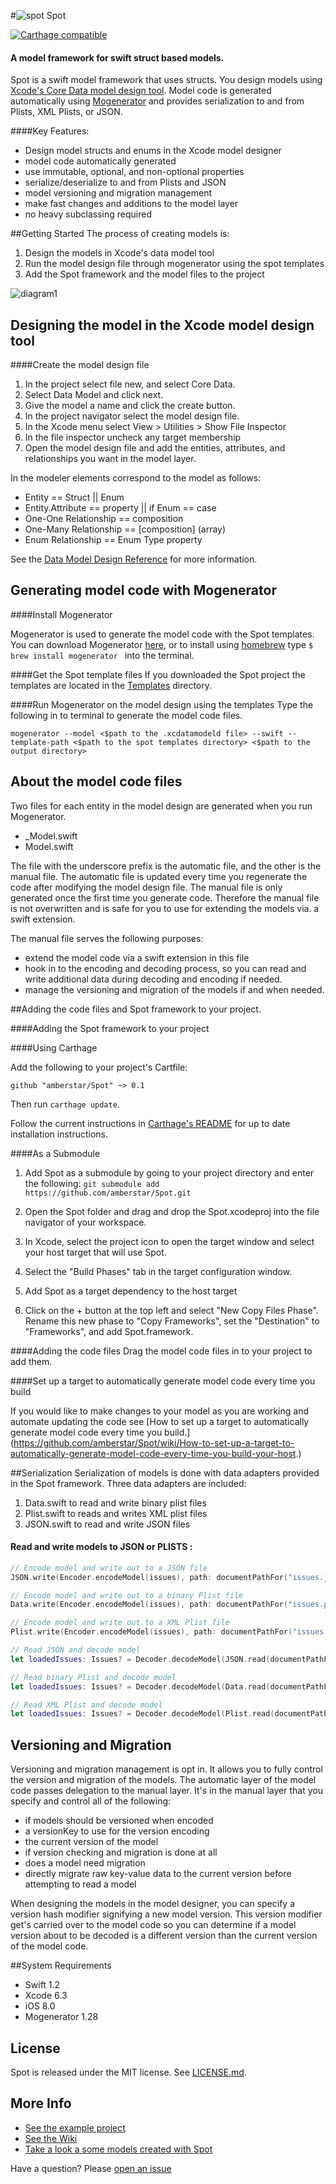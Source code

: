 #![spot](https://cloud.githubusercontent.com/assets/84623/7276787/41cf145e-e8da-11e4-8ef0-0f77209eca44.png) Spot

[![Carthage compatible](https://img.shields.io/badge/Carthage-compatible-4BC51D.svg?style=flat)](https://github.com/Carthage/Carthage)

#### A model framework for swift struct based models.
Spot is a swift model framework that uses structs. You design models using [Xcode's Core Data model design tool](https://developer.apple.com/library/ios/recipes/xcode_help-core_data_modeling_tool/Articles/about_cd_modeling_tool.html#//apple_ref/doc/uid/TP40010379-CH3-SW1). Model code is  generated automatically using [Mogenerator](https://github.com/rentzsch/mogenerator) and provides serialization to and from Plists, XML Plists, or JSON.

                                                                                                                                                                                                                                                      
####Key Features: 


- Design model structs and enums in the Xcode model designer
- model code automatically generated
- use immutable, optional, and non-optional properties 
- serialize/deserialize to and from Plists and JSON 
- model versioning and migration management
- make fast changes and additions to the model layer
- no heavy subclassing required

##Getting Started
The process of creating models is:

1.  Design the models in Xcode's data model tool
2.  Run the model design file through mogenerator using the spot templates
3.  Add the Spot framework and the model files to the project

![diagram1](https://cloud.githubusercontent.com/assets/84623/7278477/bc7a567e-e8e3-11e4-834b-964161df058e.png)
  
## Designing the model in the Xcode model design tool

####Create the model design file
1. In the project select file new, and select Core Data.
2. Select Data Model and click next.
3. Give the model a name and click the create button.
4. In the project navigator select the model design file.
5. In the Xcode menu select View > Utilities > Show File Inspector
6. In the file inspector uncheck any target membership
7. Open the model design file and add the entities, attributes, and relationships you want in the model layer.

In the modeler elements correspond to the model as follows:
* Entity == Struct || Enum
* Entity.Attribute == property || if Enum == case
* One-One Relationship == composition
* One-Many Relationship == \[composition\] (array)
* Enum Relationship == Enum Type property

See the [Data Model Design Reference](https://github.com/amberstar/Spot/wiki/Data-Model-Design-Reference) for more information.

## Generating model code with Mogenerator

####Install Mogenerator

Mogenerator is used to generate the model code with the Spot templates. You can download Mogenerator [here](http://rentzsch.github.io/mogenerator/), or to install using [homebrew](http://mxcl.github.com/homebrew)  type `$ brew install mogenerator ` into the terminal.

####Get the Spot template files
If you downloaded the Spot project the templates are located in the [Templates](https://github.com/amberstar/Spot/tree/master/Templates) directory.

####Run Mogenerator on the model design using the templates
Type the following in to terminal to generate the model code files.

```
mogenerator --model <$path to the .xcdatamodeld file> --swift --template-path <$path to the spot templates directory> <$path to the output directory>
```

## About the model code files

Two files for each entity in the model design are generated when you run Mogenerator.
- _Model.swift
- Model.swift  

The file with the underscore prefix is the automatic file, and the other is the manual file. The automatic file is updated every time you regenerate the code after modifying the model design file. The manual file is only generated once the first time you generate code. Therefore the manual file is not overwritten and is safe for you to use for extending the models via. a swift extension.

The manual file serves the following purposes:

- extend the model code via a swift extension in this file
- hook in to the encoding and decoding process, so you can read and write additional data during decoding and encoding if needed.
- manage the versioning and migration of the models if and when needed.

##Adding the code files and Spot framework to your project.

####Adding the Spot  framework to your project

####Using Carthage

[Carthage]: https://github.com/Carthage/Carthage

Add the following to your project's Cartfile:

```
github "amberstar/Spot" ~> 0.1
```

Then run `carthage update`.

Follow the current instructions in [Carthage's README][carthage-installation]
for up to date installation instructions.

####As a Submodule
1. Add Spot as a submodule by going to your project directory and enter the following:
	`git submodule add https://github.com/amberstar/Spot.git`
2. Open the Spot folder and drag and drop the Spot.xcodeproj into the file navigator of your workspace.

3. In Xcode, select the project icon to open the target window and select your host target that will use Spot.

4. Select the "Build Phases" tab in the target configuration window.

5. Add Spot as a target dependency to the host target

6. Click on the + button at the top left and select "New Copy Files Phase". Rename this new phase to "Copy Frameworks", set the "Destination" to "Frameworks", and add Spot.framework.

[carthage-installation]: https://github.com/Carthage/Carthage#adding-frameworks-to-an-application

####Adding the code files
Drag the model code files in to your project to add them.


####Set up a target to automatically generate model code every time you build

If you would like to make changes to your model as you are working and automate updating the code
see [How to set up a target to automatically generate model code every time you build.] (https://github.com/amberstar/Spot/wiki/How-to-set-up-a-target-to-automatically-generate-model-code-every-time-you-build-your-host.)


##Serialization
Serialization of models is done with data adapters provided in the Spot framework. Three data adapters are included:

1. Data.swift to read and write binary plist files
2. Plist.swift to reads and writes XML plist files
3. JSON.swift to read and write JSON files


#### Read and write models to JSON or PLISTS :


```swift
// Encode model and write out to a JSON file
JSON.write(Encoder.encodeModel(issues), path: documentPathFor("issues.json"))

// Encode model and write out to a binary Plist file
Data.write(Encoder.encodeModel(issues), path: documentPathFor("issues.plist"))

// Encode model and write out to a XML Plist file
Plist.write(Encoder.encodeModel(issues), path: documentPathFor("issues.plist"))
```

```swift
// Read JSON and decode model
let loadedIssues: Issues? = Decoder.decodeModel(JSON.read(documentPathFor("issues.json")))

// Read binary Plist and decode model
let loadedIssues: Issues? = Decoder.decodeModel(Data.read(documentPathFor("issues.plist")))

// Read XML Plist and decode model
let loadedIssues: Issues? = Decoder.decodeModel(Plist.read(documentPathFor("issues.plist")))
```


## Versioning and Migration  
Versioning and migration management is opt in. It allows you to fully control the version and migration of the models. The automatic layer of the model code passes delegation to the manual layer.  It's in the manual layer that you  specify and control all of the following:
- if models should be versioned when encoded
- a versionKey to use for the version encoding
- the current version of the model
- if version checking and migration is done at all
- does a model need migration
- directly migrate raw key-value data to the current version before attempting to read a model

When designing the models in the model designer, you can specify a version hash modifier signifying a new model version. This version modifier get's carried over to the model code so you can determine if a model version about to be decoded is a different version than the current version of the model code.

##System Requirements
- Swift 1.2
- Xcode 6.3
- iOS 8.0
- Mogenerator 1.28

## License

Spot is released under the MIT license. See
[LICENSE.md](https://github.com/amberstar/Spot/blob/master/LICENSE).

## More Info

- [See the example project ](https://github.com/amberstar/Spot/tree/master/SpotExample)
- [See the Wiki](https://github.com/amberstar/Spot/wiki)
- [Take a look a some models created with Spot](https://github.com/amberstar/Spot/tree/master/SpotExample/SpotExample/Models)


Have a question? Please [open an issue](https://github.com/amberstar/Spot/issues/new)



